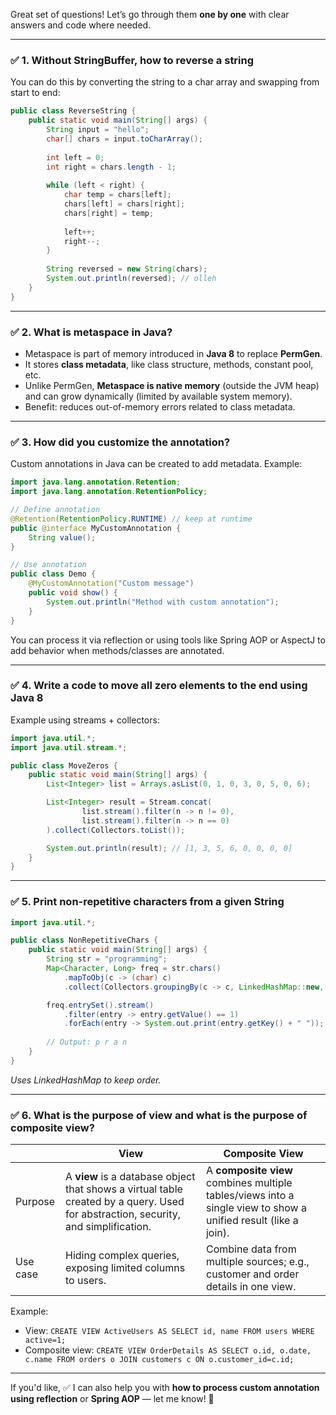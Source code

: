 Great set of questions! Let’s go through them **one by one** with clear answers and code where needed.

---

### ✅ **1. Without StringBuffer, how to reverse a string**

You can do this by converting the string to a char array and swapping from start to end:

```java
public class ReverseString {
    public static void main(String[] args) {
        String input = "hello";
        char[] chars = input.toCharArray();
        
        int left = 0;
        int right = chars.length - 1;
        
        while (left < right) {
            char temp = chars[left];
            chars[left] = chars[right];
            chars[right] = temp;
            
            left++;
            right--;
        }
        
        String reversed = new String(chars);
        System.out.println(reversed); // olleh
    }
}
```

---

### ✅ **2. What is metaspace in Java?**

* Metaspace is part of memory introduced in **Java 8** to replace **PermGen**.
* It stores **class metadata**, like class structure, methods, constant pool, etc.
* Unlike PermGen, **Metaspace is native memory** (outside the JVM heap) and can grow dynamically (limited by available system memory).
* Benefit: reduces out-of-memory errors related to class metadata.

---

### ✅ **3. How did you customize the annotation?**

Custom annotations in Java can be created to add metadata.
Example:

```java
import java.lang.annotation.Retention;
import java.lang.annotation.RetentionPolicy;

// Define annotation
@Retention(RetentionPolicy.RUNTIME) // keep at runtime
public @interface MyCustomAnnotation {
    String value();
}

// Use annotation
public class Demo {
    @MyCustomAnnotation("Custom message")
    public void show() {
        System.out.println("Method with custom annotation");
    }
}
```

You can process it via reflection or using tools like Spring AOP or AspectJ to add behavior when methods/classes are annotated.

---

### ✅ **4. Write a code to move all zero elements to the end using Java 8**

Example using streams + collectors:

```java
import java.util.*;
import java.util.stream.*;

public class MoveZeros {
    public static void main(String[] args) {
        List<Integer> list = Arrays.asList(0, 1, 0, 3, 0, 5, 0, 6);

        List<Integer> result = Stream.concat(
                list.stream().filter(n -> n != 0),
                list.stream().filter(n -> n == 0)
        ).collect(Collectors.toList());

        System.out.println(result); // [1, 3, 5, 6, 0, 0, 0, 0]
    }
}
```

---

### ✅ **5. Print non-repetitive characters from a given String**

```java
import java.util.*;

public class NonRepetitiveChars {
    public static void main(String[] args) {
        String str = "programming";
        Map<Character, Long> freq = str.chars()
            .mapToObj(c -> (char) c)
            .collect(Collectors.groupingBy(c -> c, LinkedHashMap::new, Collectors.counting()));

        freq.entrySet().stream()
            .filter(entry -> entry.getValue() == 1)
            .forEach(entry -> System.out.print(entry.getKey() + " "));
        
        // Output: p r a n
    }
}
```

*Uses LinkedHashMap to keep order.*

---

### ✅ **6. What is the purpose of view and what is the purpose of composite view?**

|          | View                                                                                                                               | Composite View                                                                                                 |
| -------- | ---------------------------------------------------------------------------------------------------------------------------------- | -------------------------------------------------------------------------------------------------------------- |
| Purpose  | A **view** is a database object that shows a virtual table created by a query. Used for abstraction, security, and simplification. | A **composite view** combines multiple tables/views into a single view to show a unified result (like a join). |
| Use case | Hiding complex queries, exposing limited columns to users.                                                                         | Combine data from multiple sources; e.g., customer and order details in one view.                              |

Example:

* View: `CREATE VIEW ActiveUsers AS SELECT id, name FROM users WHERE active=1;`
* Composite view: `CREATE VIEW OrderDetails AS SELECT o.id, o.date, c.name FROM orders o JOIN customers c ON o.customer_id=c.id;`

---

If you'd like,
✅ I can also help you with **how to process custom annotation using reflection** or **Spring AOP** — let me know! 🚀
